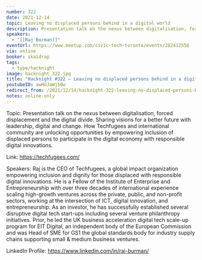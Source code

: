 ```yaml
---
number: 322
date: 2021-12-14
topic: Leaving no displaced persons behind in a digital world
description: Presentation talk on the nexus between digitalisation, forced displacement and the digital divide. Sharing visions for a better future with leadership, digital and change. How Techfugees and international community are unlocking opportunities by empowering inclusion of displaced persons to participate in the digital economy with responsible digital innovations.
speakers:
  - "[[Raj Burman]]"
eventUrl: https://www.meetup.com/civic-tech-toronto/events/282412556
via: online
booker: skaidrap
tags:
  - type/hacknight
image: hacknight_322.jpg
title: "Hacknight #322 – Leaving no displaced persons behind in a digital world"
youtubeID: awHUJaWj50w
redirect_from: /2021/12/14/hacknight-322-leaving-no-displaced-persons-behind-in-a-digital-world-with-raj-burman/
notes: online-only
---
```


Topic:
Presentation talk on the nexus between digitalisation, forced displacement and the digital divide. Sharing visions for a better future with leadership, digital and change. How Techfugees and international community are unlocking opportunities by empowering inclusion of displaced persons to participate in the digital economy with responsible digital innovations.

Link: https://techfugees.com/

Speakers:
Raj is the CEO of Techfugees, a global impact organization empowering inclusion and dignity for those displaced with responsible digital innovations. He is a Fellow of the Institute of Enterprise and Entrepreneurship with over three decades of international experience scaling high-growth ventures across the private, public, and non-profit sectors, working at the intersection of ICT, digital innovation, and entrepreneurship. As an investor, he has successfully established several disruptive digital tech start-ups including several venture philanthropy initiatives. Prior, he led the UK business acceleration digital tech scale-up program for EIT Digital, an independent body of the European Commission and was Head of SME for GS1 the global standards body for industry supply chains supporting small & medium business ventures.

LinkedIn Profile: https://www.linkedin.com/in/raj-burman/
